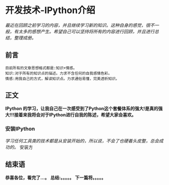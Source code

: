 # 开发技术-IPython介绍
*最近在回顾之前学习的内容，并且继续学习新的知识。这种自身的感觉，很不一般，有太多的感想产生。希望自己可以坚持将所有的内容进行回顾，并且进行总结，整理成册。*

## 前言
    目前所有的文章思想格式都是:知识+情感。
    知识:对于所有的知识点的描述。力求不含任何的自我感情色彩。
    情感:用我自己的方式，解读知识点。力求通俗易懂，完美透析知识。

## 正文
**IPython 的学习，让我自己在一次感受到了Python这个套餐体系的强大!是真的强大!!!接着来我将会对于IPython进行自我的陈述，希望大家会喜欢。**

### 安装IPython
*学习任何工具类的技术都是从安装开始的，所以说，不会了也硬着头皮整，总会成功的。*
安装方








## 结束语
 **恭喜各位，看完了...。**
**总结:。。。。。**
**下一篇将。。。。。**








